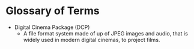 # Glossary of Terms

* Digital Cinema Package (DCP)
  * A file format system made of up of JPEG images and audio, that is widely used in modern digital cinemas, to project films.
